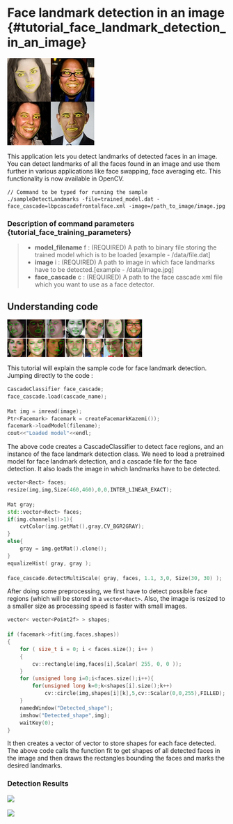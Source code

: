 Face landmark detection in an image {#tutorial_face_landmark_detection_in_an_image}
===================================

![](images/facereg.jpg)

This application lets you detect landmarks of detected faces in an image. You can detect landmarks of all the faces found in an image
and use them further in various applications like face swapping, face averaging etc.
This functionality is now available in OpenCV.

```
// Command to be typed for running the sample
./sampleDetectLandmarks -file=trained_model.dat -face_cascade=lbpcascadefrontalface.xml -image=/path_to_image/image.jpg
```
### Description of command parameters {tutorial_face_training_parameters}

> * **model_filename** f : (REQUIRED) A path to binary file storing the trained model which is to be loaded [example - /data/file.dat]
> * **image** i : (REQUIRED) A path to image in which face landmarks have to be detected.[example - /data/image.jpg]
> * **face_cascade** c : (REQUIRED) A path to the face cascade xml file which you want to use as a face detector.

Understanding code
------------------

![](images/d.png)

This tutorial will explain the sample code for face landmark detection. Jumping directly to the code :

``` c++
CascadeClassifier face_cascade;
face_cascade.load(cascade_name);

Mat img = imread(image);
Ptr<Facemark> facemark = createFacemarkKazemi());
facemark->loadModel(filename);
cout<<"Loaded model"<<endl;
```

The above code creates a CascadeClassifier to detect face regions, and an instance of the face landmark detection class.
We need to load a pretrained model for face landmark detection, and a cascade file for the face detection.
It also loads the image in which landmarks have to be detected.


``` c++
vector<Rect> faces;
resize(img,img,Size(460,460),0,0,INTER_LINEAR_EXACT);

Mat gray;
std::vector<Rect> faces;
if(img.channels()>1){
    cvtColor(img.getMat(),gray,CV_BGR2GRAY);
}
else{
    gray = img.getMat().clone();
}
equalizeHist( gray, gray );

face_cascade.detectMultiScale( gray, faces, 1.1, 3,0, Size(30, 30) );
```

After doing some preprocessing, we first have to detect possible face regions (which will be stored in a `vector<Rect>`.
Also, the image is resized to a smaller size as processing speed is faster with small images.


``` c++
vector< vector<Point2f> > shapes;

if (facemark->fit(img,faces,shapes))
{
    for ( size_t i = 0; i < faces.size(); i++ )
    {
        cv::rectangle(img,faces[i],Scalar( 255, 0, 0 ));
    }
    for (unsigned long i=0;i<faces.size();i++){
        for(unsigned long k=0;k<shapes[i].size();k++)
            cv::circle(img,shapes[i][k],5,cv::Scalar(0,0,255),FILLED);
    }
    namedWindow("Detected_shape");
    imshow("Detected_shape",img);
    waitKey(0);
}
```


It then creates a vector of vector to store shapes for each face detected.
The above code calls the function fit to get shapes of all detected faces in the image
and then draws the rectangles bounding the faces and marks the desired landmarks.

### Detection Results

![](ab.jpg)

![](ab-1.jpg)
